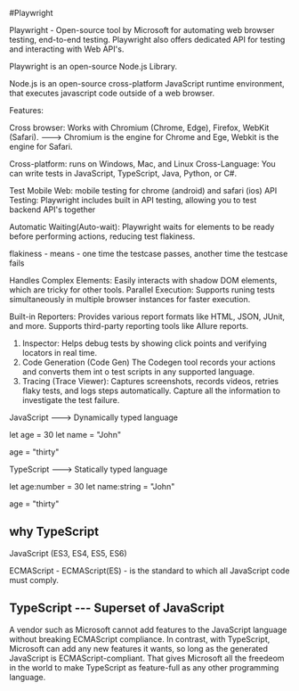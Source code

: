 #Playwright

Playwright - Open-source tool by Microsoft for automating web browser testing, end-to-end testing.
Playwright also offers dedicated API for testing and interacting with Web API's.

Playwright is an open-source Node.js Library.

Node.js is an open-source cross-platform JavaScript runtime environment, that executes javascript code outside of a web browser.

Features:

Cross browser: Works with Chromium (Chrome, Edge), Firefox, WebKit (Safari).  ---> Chromium is the engine for Chrome and Ege, Webkit is the engine for Safari.

Cross-platform: runs on Windows, Mac, and Linux
Cross-Language: You can write tests in JavaScript, TypeScript, Java, Python, or C#.


Test Mobile Web: mobile testing for chrome (android) and safari (ios)
API Testing: Playwright includes built in API testing, allowing you to test backend API's together

Automatic Waiting(Auto-wait): Playwright waits for elements to be ready before performing actions, reducing test flakiness. 

flakiness - means - one time the testcase passes, another time the testcase fails

Handles Complex Elements:  Easily interacts with shadow DOM elements, which are tricky for other tools. 
Parallel Execution: Supports runing tests simultaneously in multiple browser instances for faster execution.


Built-in Reporters: Provides various report formats like HTML, JSON, JUnit, and more.  Supports third-party reporting tools like Allure reports.


1) Inspector: Helps debug tests by showing click points and verifying locators in real time.
2) Code Generation (Code Gen) The Codegen tool records your actions and converts them int o test scripts in any supported language.
3) Tracing (Trace Viewer): Captures screenshots, records videos, retries flaky tests, and logs steps automatically.
   Capture all the information to investigate the test failure.


JavaScript ---> Dynamically typed language

let age = 30
let name = "John"

age = "thirty"


TypeScript ---> Statically typed language

let age:number = 30
let name:string = "John"

age = "thirty"

why TypeScript
---------------
JavaScript (ES3, ES4, ES5, ES6)

ECMAScript - ECMAScript(ES) - is the standard to which all JavaScript code must comply.

TypeScript  --- Superset of JavaScript
-----------
A vendor such as Microsoft cannot add features to the JavaScript language without breaking ECMAScript compliance.
In contrast, with TypeScript, Microsoft can add any new features it wants, so long as the generated JavaScript is ECMAScript-compliant.
That gives Microsoft all the freedeom in the world to make TypeScript as feature-full as any other programming language.




   
